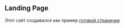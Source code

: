 ## Landing Page
Этот сайт создавался как пример [готовой странички](https://pahapo.github.io/Landing-Page/)
